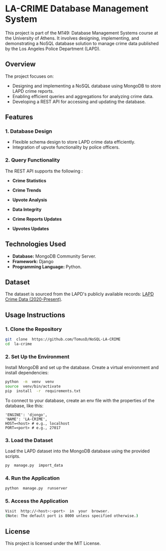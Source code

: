 # LA-CRIME Database Management System

This project is part of the M149: Database Management Systems course at the University of Athens. It involves designing, implementing, and demonstrating a NoSQL database solution to manage crime data published by the Los Angeles Police Department (LAPD).

## Overview

The project focuses on:

- Designing and implementing a NoSQL database using MongoDB to store LAPD crime reports.
- Enabling efficient queries and aggregations for analyzing crime data.
- Developing a REST API for accessing and updating the database.
  

## Features

### 1. Database Design

- Flexible schema design to store LAPD crime data efficiently.
- Integration of upvote functionality by police officers.

### 2. Query Functionality

The REST API supports the following :

- **Crime Statistics**

- **Crime Trends**

- **Upvote Analysis**
  
- **Data Integrity**

- **Crime Reports Updates**
  
- **Upvotes Updates**

## Technologies Used

- **Database:** MongoDB Community Server.
- **Framework:** Django
- **Programming Language:** Python.

## Dataset

The dataset is sourced from the LAPD's publicly available records: [LAPD Crime Data (2020-Present)](https://data.lacity.org/Public-Safety/Crime-Data-from-2020-to-Present/2nrs-mtv8).

## Usage Instructions

### 1. Clone the Repository

```bash
git  clone  https://github.com/TomusD/NoSQL-LA-CRIME
cd  la-crime
```

### 2. Set Up the Environment

Install MongoDB and set up the database.
Create a virtual environment and install dependencies:

```bash
python  -m  venv  venv
source  venv/bin/activate
pip  install  -r  requirements.txt
```

To connect to your database, create an env file with the properties of the database, like this:

```
'ENGINE': 'djongo',
'NAME': 'LA-CRIME',
HOST=<host> # e.g., localhost
PORT=<port> # e.g., 27017
```

### 3. Load the Dataset

Load the LAPD dataset into the MongoDB database using the provided scripts.

```bash
py  manage.py  import_data
```

### 4. Run the Application

```bash
python  manage.py  runserver
```

### 5. Access the Application

```bash
Visit  http://<host>:<port>  in  your  browser.
(Note: The default port is 8000 unless specified otherwise.)
```

## License

This project is licensed under the MIT License.